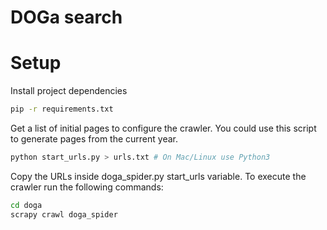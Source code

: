 # DOGa search

# Setup


Install project dependencies
```bash
pip -r requirements.txt
```
Get a list of initial pages to configure the crawler. You could use this script to generate pages from the current year.
```bash
python start_urls.py > urls.txt # On Mac/Linux use Python3 
```
Copy the URLs inside doga_spider.py start_urls variable. To execute the crawler run the following commands:
```bash
cd doga
scrapy crawl doga_spider
```
